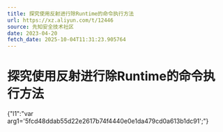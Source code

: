```yaml
---
title: 探究使用反射进行除Runtime的命令执行方法
url: https://xz.aliyun.com/t/12446
source: 先知安全技术社区
date: 2023-04-20
fetch_date: 2025-10-04T11:31:23.905764
---
```


# 探究使用反射进行除Runtime的命令执行方法

{"l1":"var arg1='5fcd48ddab55d22e2617b74f4440e0e1da479cd0a613b1dc91';"}